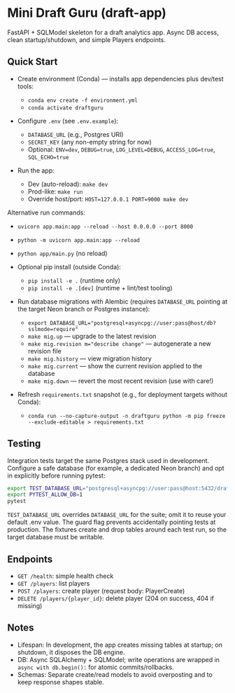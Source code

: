 # Mini Draft Guru (draft-app)

FastAPI + SQLModel skeleton for a draft analytics app. Async DB access, clean startup/shutdown, and simple Players endpoints.

## Quick Start

- Create environment (Conda) — installs app dependencies plus dev/test tools:
  - `conda env create -f environment.yml`
  - `conda activate draftguru`

- Configure `.env` (see `.env.example`):
  - `DATABASE_URL` (e.g., Postgres URI)
  - `SECRET_KEY` (any non-empty string for now)
  - Optional: `ENV=dev`, `DEBUG=true`, `LOG_LEVEL=DEBUG`, `ACCESS_LOG=true`, `SQL_ECHO=true`

- Run the app:
  - Dev (auto-reload): `make dev`
  - Prod-like: `make run`
  - Override host/port: `HOST=127.0.0.1 PORT=9000 make dev`

Alternative run commands:
- `uvicorn app.main:app --reload --host 0.0.0.0 --port 8000`
- `python -m uvicorn app.main:app --reload`
- `python app/main.py` (no reload)
- Optional pip install (outside Conda):
  - `pip install -e .` (runtime only)
  - `pip install -e .[dev]` (runtime + lint/test tooling)

- Run database migrations with Alembic (requires `DATABASE_URL` pointing at the target Neon branch or Postgres instance):
  - `export DATABASE_URL="postgresql+asyncpg://user:pass@host/db?sslmode=require"`
  - `make mig.up` — upgrade to the latest revision
  - `make mig.revision m="describe change"` — autogenerate a new revision file
  - `make mig.history` — view migration history
  - `make mig.current` — show the current revision applied to the database
  - `make mig.down` — revert the most recent revision (use with care!)

- Refresh `requirements.txt` snapshot (e.g., for deployment targets without Conda):
  - `conda run --no-capture-output -n draftguru python -m pip freeze --exclude-editable > requirements.txt`

## Testing

Integration tests target the same Postgres stack used in development. Configure a safe database (for example, a dedicated Neon branch) and opt in explicitly before running pytest:

```bash
export TEST_DATABASE_URL="postgresql+asyncpg://user:pass@host:5432/draftguru_test"
export PYTEST_ALLOW_DB=1
pytest
```

`TEST_DATABASE_URL` overrides `DATABASE_URL` for the suite; omit it to reuse your default .env value. The guard flag prevents accidentally pointing tests at production. The fixtures create and drop tables around each test run, so the target database must be writable.

## Endpoints

- `GET /health`: simple health check
- `GET /players`: list players
- `POST /players`: create player (request body: PlayerCreate)
- `DELETE /players/{player_id}`: delete player (204 on success, 404 if missing)

## Notes

- Lifespan: In development, the app creates missing tables at startup; on shutdown, it disposes the DB engine.
- DB: Async SQLAlchemy + SQLModel; write operations are wrapped in `async with db.begin():` for atomic commits/rollbacks.
- Schemas: Separate create/read models to avoid overposting and to keep response shapes stable.
